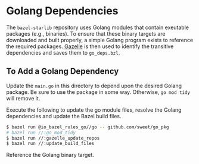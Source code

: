 # Golang Dependencies

The `bazel-starlib` repository uses Golang modules that contain exeutable packages (e.g., binaries).
To ensure that these binary targets are downloaded and built properly, a simple Golang program
exists to reference the required packages. [Gazelle](https://github.com/bazelbuild/bazel-gazelle) is
then used to identify the transitive dependencies and saves them to `go_deps.bzl`.

## To Add a Golang Dependency

Update the `main.go` in this directory to depend upon the desired Golang package. Be sure to use the
package in some way. Otherwise, `go mod tidy` will remove it.

Execute the following to update the go module files, resolve the Golang dependencies and update the
Bazel build files.

```sh
$ bazel run @io_bazel_rules_go//go -- github.com/sweet/go_pkg
# bazel run //:go_mod_tidy
$ bazel run //:gazelle_update_repos
$ bazel run //:update_build_files
```

Reference the Golang binary target.
